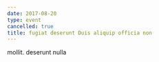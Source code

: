 ```yaml
---
date: 2017-08-20
type: event
cancelled: true
title: fugiat deserunt Duis aliquip officia non
---
```

mollit. deserunt nulla